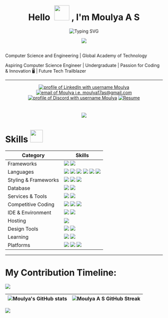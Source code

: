 <h1 align="center">Hello &nbsp;<a href="https://avipatilweb.ml/"><img src="https://github.com/KenanGain/KenanGain/blob/main/icons/wave.gif" width="48"></a> , I'm Moulya A S</h1>
<p align="center">
<img src="https://readme-typing-svg.herokuapp.com?font=Fira+Code&pause=1000&color=EBEDF2&center=true&vCenter=true&width=450&lines=Computer+Science+Engineer;Cyber+Security+Enthusiast;AI+-+ML+Engineer;" alt="Typing SVG" />
  <p align="center">
<img src="https://api.visitorbadge.io/api/visitors?path=https%3A%2F%2Fgithub.com%2FMoulyaAS%2FMoulyaAS&label=VISITORS&labelColor=%23000&countColor=%230A0209" /></p>
  <p align="center">

<br>Computer Science and Engineering  |  Global Academy of Technology</h3></p>

<p align="left">Aspiring Computer Science Engineer | Undergraduate | Passion for Coding & Innovation 🖥️ | Future Tech Trailblazer</p>

<hr />
<p align="center">
  <a href="https://www.linkedin.com/in/moulya-a-s-05b179290/"><img src="https://img.shields.io/badge/LinkedIn-d5d5d5?style=for-the-badge&logo=linkedin&logoColor=0A0209" alt="profile of LinkedIn with username Moulya" /></a>
  <a href="mailto:hi@moulya17as@gmail.com"><img src="https://img.shields.io/badge/Gmail-d5d5d5?style=for-the-badge&logo=gmail&logoColor=0A0209" alt="email of Moulya i.e.   moulya17as@gmail.com" /></a>
    <a href="https://discordapp.com/users/952245177945325618"><img src="https://img.shields.io/badge/Discord-d5d5d5?style=for-the-badge&logo=discord&logoColor=0A0209" alt="profile of Discord with username Moulya" ></a>
  <a href="https://drive.google.com/file/d/1Gyp_fsdItuG7M5t9hLQPU5xIH6xSNJcp/view?usp=sharing">
  <img src="https://img.shields.io/badge/Resume-%23FF5722.svg?style=for-the-badge&logo=disco&logoColor=0A0209" alt="Resume" />
</a>

</p>
<h1 align="center">
<img src="https://user-images.githubusercontent.com/74038190/212284100-561aa473-3905-4a80-b561-0d28506553ee.gif"></h1>

# Skills <img src='https://user-images.githubusercontent.com/74038190/206662607-d9e7591e-bbf9-42f9-9386-29efc927bc16.gif' width="40"> 

| Category        | Skills        |
|-----------------|---------------|
| Frameworks| <img src="https://img.shields.io/badge/React-20232A?style=for-the-badge&logo=react&logoColor=61DAFB"/> <img src="https://img.shields.io/badge/Node.js-339933?style=for-the-badge&logo=nodedotjs&logoColor=white"/>  |
| Languages       | <img src="https://img.shields.io/badge/Python-3670A0?style=for-the-badge&logo=python&logoColor=ffdd54" /> <img src="https://img.shields.io/badge/Java-%23ED8B00.svg?style=for-the-badge&logo=java&logoColor=white" /> <img src="https://img.shields.io/badge/JavaScript-323330?style=for-the-badge&logo=javascript&logoColor=F7DF1E"/> <img src="https://img.shields.io/badge/TypeScript-007ACC?style=for-the-badge&logo=typescript&logoColor=white"/> <img src="https://img.shields.io/badge/C-00599C?style=for-the-badge&logo=c&logoColor=white"/> <img src="https://img.shields.io/badge/HTML5-E34F26?style=for-the-badge&logo=html5&logoColor=white" />  |
| Styling & Frameworks | <img src="https://img.shields.io/badge/CSS3-1572B6?style=for-the-badge&logo=css3&logoColor=white" /> <img src="https://img.shields.io/badge/Tailwind_CSS-38B2AC?style=for-the-badge&logo=tailwind-css&logoColor=white"/> <img src="https://img.shields.io/badge/Bootstrap-563D7C?style=for-the-badge&logo=bootstrap&logoColor=white" />  |
| Database | <img src="https://img.shields.io/badge/MongoDB-4EA94B?style=for-the-badge&logo=mongodb&logoColor=white"/> <img src="https://img.shields.io/badge/MySQL-005C84?style=for-the-badge&logo=mysql&logoColor=white"/> |
| Services & Tools| <a href="https://github.com/MoulyaAS"><img src="https://img.shields.io/badge/GitHub-000000?style=for-the-badge&logo=github&logoColor=white"/></a> <img src="https://img.shields.io/badge/GIT-E44C30?style=for-the-badge&logo=git&logoColor=white"/>  |
| Competitive Coding | <a href="https://leetcode.com/#/"><img src="https://img.shields.io/badge/-LeetCode-FFA116?style=for-the-badge&logo=LeetCode&logoColor=black"/></a> <a href="https://auth.geeksforgeeks.org/user/"><img src="https://img.shields.io/badge/GeeksforGeeks-298D46?style=for-the-badge&logo=geeksforgeeks&logoColor=white"/></a> <a><img src="https://img.shields.io/badge/-Hackerrank-2EC866?style=for-the-badge&logo=HackerRank&logoColor=white"/></a> |
| IDE & Environment | <img src="https://img.shields.io/badge/VSCode-0078D4?style=for-the-badge&logo=visual%20studio%20code&logoColor=white" /> <img src="https://img.shields.io/badge/Google_chrome-4285F4?style=for-the-badge&logo=Google-chrome&logoColor=white" />  |
| Hosting         | <img src="https://img.shields.io/badge/Netlify-00C7B7?style=for-the-badge&logo=netlify&logoColor=white"/>  |
| Design Tools    |  <img src="https://img.shields.io/badge/adobe%20photoshop-%2331A8FF.svg?style=for-the-badge&logo=adobe%20photoshop&logoColor=white"> <img src ="https://img.shields.io/badge/Canva-%2300C4CC.svg?style=for-the-badge&logo=Canva&logoColor=white"> |
| Learning | <img src="https://img.shields.io/badge/Coursera-0056D2?style=for-the-badge&logo=Coursera&logoColor=white" /> <img src="https://img.shields.io/badge/Udemy-EC5252?style=for-the-badge&logo=Udemy&logoColor=white" /> |
| Platforms |  <img src="https://img.shields.io/badge/Kali-268BEE?style=for-the-badge&logo=kalilinux&logoColor=white" /> <img src="https://img.shields.io/badge/Windows-0078D6?style=for-the-badge&logo=windows&logoColor=white" /> <img src="https://img.shields.io/badge/Linux-FCC624?style=for-the-badge&logo=linux&logoColor=black" /> |
  
<hr />

# My Contribution Timeline:
<img src="https://github-readme-activity-graph.vercel.app/graph?username=MoulyaAS&bg_color=161b22&color=ffffff&line=d5d5d5&point=a76c6c&area=true&hide_border=true&hide_title=true" />

| ![Moulya's GitHub stats](https://github-readme-stats.vercel.app/api?username=MoulyaAS&show_icons=true&theme=dark) | ![Moulya A S GitHub Streak](https://github-readme-streak-stats.herokuapp.com/?user=MoulyaAS&theme=tokyonight&theme=dark&border_radius=8) |
| -- | -- |


<img src="https://user-images.githubusercontent.com/74038190/212284100-561aa473-3905-4a80-b561-0d28506553ee.gif">
